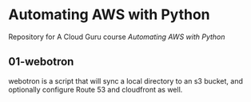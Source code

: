 # Automating AWS with Python

Repository for A Cloud Guru course *Automating AWS with Python*

## 01-webotron

webotron is a script that will sync a local directory to an s3 bucket, and optionally configure Route 53 and cloudfront as well.

